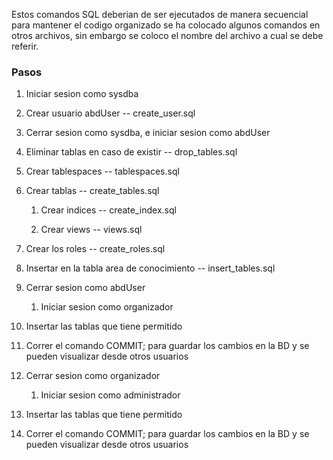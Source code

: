 Estos comandos SQL deberian de ser ejecutados de manera secuencial
para mantener el codigo organizado se ha colocado algunos comandos
en otros archivos, sin embargo se coloco el nombre del archivo a cual
se debe referir.

### Pasos

1. Iniciar sesion como sysdba

2. Crear usuario abdUser -- create_user.sql

3. Cerrar sesion como sysdba, e iniciar sesion como abdUser

4. Eliminar tablas en caso de existir -- drop_tables.sql

5. Crear tablespaces -- tablespaces.sql

6. Crear tablas -- create_tables.sql

   1. Crear indices -- create_index.sql

   2. Crear views -- views.sql

7. Crear los roles -- create_roles.sql

8. Insertar en la tabla area de conocimiento -- insert_tables.sql

9. Cerrar sesion como abdUser

   1. Iniciar sesion como organizador

10. Insertar las tablas que tiene permitido

11. Correr el comando COMMIT; para guardar los cambios en la BD y se pueden visualizar desde otros usuarios

12. Cerrar sesion como organizador

    1. Iniciar sesion como administrador

13. Insertar las tablas que tiene permitido

14. Correr el comando COMMIT; para guardar los cambios en la BD y se pueden visualizar desde otros usuarios
